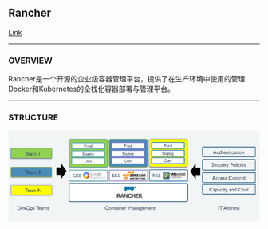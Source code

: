 ## Rancher
[Link](https://rancher.com/)  

---
### OVERVIEW  
Rancher是一个开源的企业级容器管理平台，提供了在生产环境中使用的管理Docker和Kubernetes的全栈化容器部署与管理平台。

---
### STRUCTURE  
![](src/Structure_1.png)